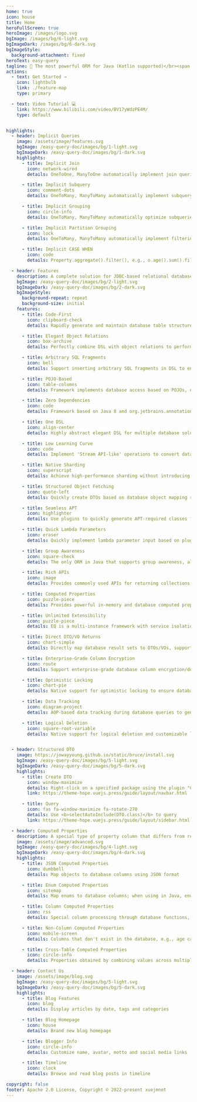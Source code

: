 ```yaml
---
home: true
icon: house
title: Home
heroFullScreen: true
heroImage: /images/logo.svg
bgImage: /images/bg/6-light.svg
bgImageDark: /images/bg/6-dark.svg
bgImageStyle:
  background-attachment: fixed
heroText: easy-query
tagline: 🚀 The most powerful ORM for Java (Kotlin supported)</br><span class="vuepress_typed"></span> 
actions:
  - text: Get Started →
    icon: lightbulb
    link: ./feature-map
    type: primary

  - text: Video Tutorial 💻
    link: https://www.bilibili.com/video/BV17yWdzPE4M/
    type: default


highlights:
  - header: Implicit Queries
    image: /assets/image/features.svg
    bgImage: /easy-query-doc/images/bg/1-light.svg
    bgImageDark: /easy-query-doc/images/bg/1-dark.svg
    highlights:
      - title: Implicit Join
        icon: network-wired
        details: OneToOne, ManyToOne automatically implement join queries, filtering, sorting and result fetching

      - title: Implicit Subquery
        icon: comment-dots
        details: OneToMany, ManyToMany automatically implement subquery filtering, sorting and aggregate function result fetching

      - title: Implicit Grouping
        icon: circle-info
        details: OneToMany, ManyToMany automatically optimize subqueries, merging multiple subqueries into one grouped query with support for filtering, sorting and aggregate functions

      - title: Implicit Partition Grouping
        icon: lock
        details: OneToMany, ManyToMany automatically implement filtering, sorting and aggregate function results for first/Nth records

      - title: Implicit CASE WHEN
        icon: code
        details: Property.aggregate().filter(), e.g., o.age().sum().filter(()->o.name().like("123"))

  - header: Features
    description: A complete solution for JDBC-based relational database queries
    bgImage: /easy-query-doc/images/bg/2-light.svg
    bgImageDark: /easy-query-doc/images/bg/2-dark.svg
    bgImageStyle:
      background-repeat: repeat
      background-size: initial
    features:
      - title: Code-First
        icon: clipboard-check
        details: Rapidly generate and maintain database table structures based on entity objects

      - title: Elegant Object Relations
        icon: box-archive
        details: Perfectly combine DSL with object relations to perform database queries with simple dot notation

      - title: Arbitrary SQL Fragments
        icon: bell
        details: Support inserting arbitrary SQL fragments in DSL to ensure implementation of various customized SQL

      - title: POJO-Based
        icon: table-columns
        details: Framework implements database access based on POJOs, ensuring compatibility with most mainstream ORMs with one set of object code

      - title: Zero Dependencies
        icon: code
        details: Framework based on Java 8 and org.jetbrains.annotations (compile-time) with truly zero dependencies, a fully JDBC-based high-performance ORM that is completely self-controllable

      - title: One DSL
        icon: align-center
        details: Highly abstract elegant DSL for multiple database solutions into 'Java-like' methods, requiring only one set of code to run across multiple databases

      - title: Low Learning Curve
        icon: code
        details: Implement 'Stream API-like' operations to convert database operations into Java collection operations

      - title: Native Sharding
        icon: superscript
        details: Achieve high-performance sharding without introducing and deploying any middleware or JAR packages, with custom sharding support

      - title: Structured Object Fetching
        icon: quote-left
        details: Quickly create DTOs based on database object mapping relationships and fetch structured data

      - title: Seamless APT
        icon: highlighter
        details: Use plugins to quickly generate APT-required classes for seamless APT in IDEA, without requiring build||compile to immediately use APT classes

      - title: Quick Lambda Parameters
        icon: eraser
        details: Quickly implement lambda parameter input based on plugins and write DSL at the fastest speed

      - title: Group Awareness
        icon: square-check
        details: The only ORM in Java that supports group awareness, allowing data to transform from flat to structured when writing DSL

      - title: Rich APIs
        icon: image
        details: Provides commonly used APIs for returning collections, single objects, pagination, and features like dynamic conditions and dynamic sorting

      - title: Computed Properties
        icon: puzzle-piece
        details: Provides powerful in-memory and database computed properties, with database computed properties supporting filtering, sorting, and returning within DSL

      - title: Unlimited Extensibility
        icon: puzzle-piece
        details: EQ is a multi-instance framework with service isolation provided by an IoC container. All internal services can be replaced by users, and users can also inject any services to work with EQ

      - title: Direct DTO/VO Returns
        icon: chart-simple
        details: Directly map database result sets to DTOs/VOs, supporting explicit or implicit assignment for data fetching without frameworks like map-struct

      - title: Enterprise-Grade Column Encryption
        icon: route
        details: Support enterprise-grade database column encryption/decryption for improved data security after database breaches, with high-performance like searches on encrypted columns

      - title: Optimistic Locking
        icon: chart-pie
        details: Native support for optimistic locking to ensure database data concurrency safety and business logic accuracy

      - title: Data Tracking
        icon: diagram-project
        details: AOP-based data tracking during database queries to generate minimal granular updates

      - title: Logical Deletion
        icon: square-root-variable
        details: Native support for logical deletion and customizable logical deletion with support for recording deletion time, person, reason and other custom features


  - header: Structured DTO
    image: https://jowayyoung.github.io/static/bruce/install.svg
    bgImage: /easy-query-doc/images/bg/5-light.svg
    bgImageDark: /easy-query-doc/images/bg/5-dark.svg
    highlights:
      - title: Create DTO
        icon: window-maximize
        details: Right-click on a specified package using the plugin "Create Struct DTO", select the starting entity, and check the structure types to return
        link: https://theme-hope.vuejs.press/guide/layout/navbar.html

      - title: Query
        icon: fas fa-window-maximize fa-rotate-270
        details: Use <b>selectAutoInclude(DTO.class)</b> to query
        link: https://theme-hope.vuejs.press/guide/layout/sidebar.html

  - header: Computed Properties
    description: A special type of property column that differs from regular table columns - it's a property derived through table columns or more complex functions
    image: /assets/image/advanced.svg
    bgImage: /easy-query-doc/images/bg/4-light.svg
    bgImageDark: /easy-query-doc/images/bg/4-dark.svg
    highlights:
      - title: JSON Computed Properties
        icon: dumbbell
        details: Map objects to database columns using JSON format

      - title: Enum Computed Properties
        icon: sitemap
        details: Map enums to database columns; when using in Java, enum hints clearly show values and their meanings

      - title: Column Computed Properties
        icon: rss
        details: Special column processing through database functions, e.g., storing in database using base64 encode, retrieving using base64 decode

      - title: Non-Column Computed Properties
        icon: mobile-screen
        details: Columns that don't exist in the database, e.g., age calculated from current time and birthday, usable for filtering, sorting, and returning

      - title: Cross-Table Computed Properties
        icon: circle-info
        details: Properties obtained by combining values across multiple tables, e.g., class table can implement student count through subquery without redundant storage

  - header: Contact Us
    image: /assets/image/blog.svg
    bgImage: /easy-query-doc/images/bg/5-light.svg
    bgImageDark: /easy-query-doc/images/bg/5-dark.svg
    highlights:
      - title: Blog Features
        icon: blog
        details: Display articles by date, tags and categories

      - title: Blog Homepage
        icon: house
        details: Brand new blog homepage

      - title: Blogger Info
        icon: circle-info
        details: Customize name, avatar, motto and social media links

      - title: Timeline
        icon: clock
        details: Browse and read blog posts in timeline

copyright: false
footer: Apache 2.0 License, Copyright © 2022-present xuejmnet
---
```


